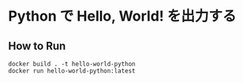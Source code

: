 # Python で Hello, World! を出力する
## How to Run

```
docker build . -t hello-world-python 
docker run hello-world-python:latest 
```